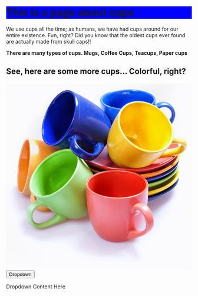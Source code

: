 
<html lang="en">
<head>
  <meta charset="UTF-8">
  <meta name="viewport" content="width=device-width, initial-scale=1.0">
  <title>Beginner HTML Page</title>
  <link rel="stylesheet" href="https://use.typekit.net/txt4pqn.css"> 
  <style>
    /* Class selector */
    .canvas {
      background-color: rgb(0, 0, 255);
    }

.text-blue {
  color: blue;
  font-style: italic; /* Added font style */
  font-weight: bold; /* Added font weight */
  border: 10px outset black; /* Border with outset style */
  padding: 10px; /* Padding */
  overflow: hidden; /* Overflow */
  display: inline-block; /* Display */
  margin: 10px; /* Margin */
  position: relative; /* Position */
}

    
   /* Dropdown */
    .dropdown {
      position: relative;
      display: inline-block;
    }
    
   .dropdown-content {
      display: none;
      position: absolute;
      background-color: #f9f9f9;
      min-width: 160px;
      box-shadow: 0px 8px 16px 0px rgba(0,0,0,0.2);
      z-index: 1;
    }
    
   .dropdown:hover .dropdown-content {
      display: block;
    }
    #paragraph {
     font-weight: bold;
    }
    /* Hover effect */
    .hover-text {
      display: none;
      position: absolute;
      background-color: #f9f9f9;
      border: 1px solid black;
      padding: 10px;
    }
    .text-blue:hover + .hover-text {
      display: block;
    }
  </style>
</head>
<body>

  <h1 class="canvas">This is a page about cups</h1>

  <p class="text-blue">We use cups all the time; as humans, we have had cups around for our entire existence. Fun, right? Did you know that the oldest cups ever found are actually made from skull caps!!
    <span class="hover-text">It leaves to question though what and where these skulls came from though.</span>
  </p>

  <p id="paragraph">There are many types of cups. Mugs, Coffee Cups, Teacups, Paper cups</p>

  <h2>
    <p>
      See, here are some more cups... Colorful, right?
    </p>
  </h2>

  <img src="preview16.jpg" alt="Placeholder Image" class="photo">

  <div class="dropdown">
    <button>Dropdown</button>
    <div class="dropdown-content">
      <p>Dropdown Content Here</p>
    </div>
  </div>

</body>
</html>

</body>
</html>



